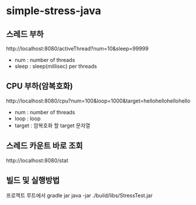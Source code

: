 # simple-stress-java

## 스레드 부하
http://localhost:8080/activeThread?num=10&sleep=99999
* num : number of threads
* sleep : sleep(millisec) per threads

## CPU 부하(암복호화)
http://localhost:8080/cpu?num=100&loop=1000&target=hellohellohellohello
* num : number of threads
* loop : loop
* target : 암복호화 할 target 문자열

## 스레드 카운트 바로 조회
http://localhost:8080/stat

## 빌드 및 실행방법
프로젝트 루트에서 
gradle jar
java -jar ./build/libs/StressTest.jar

